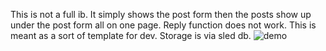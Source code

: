 This is not a full ib. It simply shows the post form then the posts show up under the post form all on one page. Reply function does not work. This is meant as a sort of template for dev. Storage is via sled db. 
![demo](https://github.com/user-attachments/assets/4e291d92-e876-42e7-88be-fff172acb44d)
